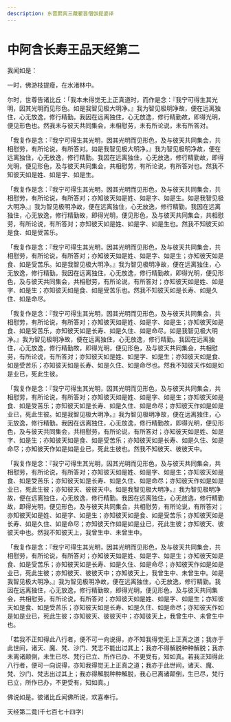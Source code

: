 ```yaml
---
description: 东晋罽宾三藏瞿昙僧伽提婆译
---
```


# 中阿含长寿王品天经第二

我闻如是：

一时，佛游枝提瘦，在水渚林中。

尔时，世尊告诸比丘：「我本未得觉无上正真道时，而作是念：『我宁可得生其光明，因其光明而见形色。如是我智见极大明净。』我为智见极明净故，便在远离独住，心无放逸，修行精勤。我因在远离独住，心无放逸，修行精勤故，即得光明，便见形色也。然我未与彼天共同集会，未相慰劳，未有所论说，未有所答对。

「我复作是念：『我宁可得生其光明，因其光明而见形色，及与彼天共同集会，共相慰劳，有所论说，有所答对。如是我智见极大明净。』我为智见极明净故，便在远离独住，心无放逸，修行精勤。我因在远离独住，心无放逸，修行精勤故，即得光明，便见形色，及与彼天共同集会，共相慰劳，有所论说，有所答对也。然我不知彼天如是姓、如是字、如是生。

「我复作是念：『我宁可得生其光明，因其光明而见形色，及与彼天共同集会，共相慰劳，有所论说，有所答对；亦知彼天如是姓、如是字、如是生。如是我智见极大明净。』我为智见极明净故，便在远离独住，心无放逸，修行精勤。我因在远离独住，心无放逸，修行精勤故，即得光明，便见形色，及与彼天共同集会，共相慰劳，有所论说，有所答对；亦知彼天如是姓、如是字、如是生也。然我不知彼天如是食、如是受苦乐。

「我复作是念：『我宁可得生其光明，因其光明而见形色，及与彼天共同集会，共相慰劳，有所论说，有所答对；亦知彼天如是姓、如是字、如是生；亦知彼天如是食、如是受苦乐。如是我智见极大明净。』我为智见极明净故，便在远离独住，心无放逸，修行精勤。我因在远离独住，心无放逸，修行精勤故，即得光明，便见形色，及与彼天共同集会，共相慰劳，有所论说，有所答对；亦知彼天如是姓、如是字、如是生；亦知彼天如是食、如是受苦乐也。然我不知彼天如是长寿、如是久住、如是命尽。

「我复作是念：『我宁可得生其光明，因其光明而见形色，及与彼天共同集会，共相慰劳，有所论说，有所答对；亦知彼天如是姓、如是字、如是生；亦知彼天如是食、如是受苦乐，亦知彼天如是长寿、如是久住、如是命尽。如是我智见极大明净。』我为智见极明净故，便在远离独住，心无放逸，修行精勤。我因在远离独住，心无放逸，修行精勤故，即得光明，便见形色，及与彼天共同集会，共相慰劳，有所论说，有所答对；亦知彼天如是姓、如是字、如是生；亦知彼天如是食、如是受苦乐；亦知彼天如是长寿、如是久住、如是命尽也。然我不知彼天作如是如是业已，死此生彼。

「我复作是念：『我宁可得生其光明，因其光明而见形色，及与彼天共同集会，共相慰劳，有所论说，有所答对；亦知彼天如是姓、如是字、如是生；亦知彼天如是食、如是受苦乐；亦知彼天如是长寿、如是久住、如是命尽；亦知彼天作如是如是业已，死此生彼。如是我智见极大明净。』我为智见极明净故，便在远离独住，心无放逸，修行精勤。我因在远离独住，心无放逸，修行精勤故，即得光明，便见形色，及与彼天共同集会，共相慰劳，有所论说，有所答对；亦知彼天如是姓、如是字、如是生；亦知彼天如是食、如是受苦乐；亦知彼天如是长寿、如是久住、如是命尽；亦知彼天作如是如是业已，死此生彼也。然我不知彼天、彼彼天中。

「我复作是念：『我宁可得生其光明，因其光明而见形色，及与彼天共同集会，共相慰劳，有所论说，有所答对；亦知彼天如是姓、如是字、如是生；亦知彼天如是食、如是受苦乐；亦知彼天如是长寿、如是久住、如是命尽；亦知彼天作如是如是业已，死此生彼；亦知彼天、彼彼天中。如是我智见极大明净。』我为智见极明净故，便在远离独住，心无放逸，修行精勤。我因在远离独住，心无放逸，修行精勤故，即得光明，便见形色，及与彼天共同集会，共相慰劳，有所论说，有所答对；亦知彼天如是姓、如是字、如是生；亦知彼天如是食、如是受苦乐；亦知彼天如是长寿、如是久住、如是命尽；亦知彼天作如是如是业已，死此生彼；亦知彼天、彼彼天中也。然我不知彼天上，我曾生中、未曾生中。

「我复作是念：『我宁可得生其光明，因其光明而见形色，及与彼天共同集会，共相慰劳，有所论说，有所答对；亦知彼天如是姓、如是字、如是生；亦知彼天如是食、如是受苦乐；亦知彼天如是长寿、如是久住、如是命尽；亦知彼天作如是如是业已，死此生彼；亦知彼天、彼彼天中；亦知彼天上，我曾生中、未曾生中。如是我智见极大明净。』我为智见极明净故，便在远离独住，心无放逸，修行精勤。我因在远离独住，心无放逸，修行精勤故，即得光明，便见形色，及与彼天共同集会，共相慰劳，有所论说，有所答对；亦知彼天如是姓、如是字、如是生；亦知彼天如是食、如是受苦乐；亦知彼天如是长寿、如是久住、如是命尽；亦知彼天作如是如是业已，死此生彼；亦知彼天、彼彼天中；亦知彼天上，我曾生中、未曾生中也。

「若我不正知得此八行者，便不可一向说得，亦不知我得觉无上正真之道；我亦于此世间，诸天、魔、梵、沙门、梵志不能出过其上；我亦不得解脱种种解脱；我亦未离诸颠倒，未生已尽、梵行已立、所作已办、不更受有，知如真。若我正知得此八行者，便可一向说得，亦知我得觉无上正真之道；我亦于此世间，诸天、魔、梵、沙门、梵志出过其上；我亦得解脱种种解脱，我心已离诸颠倒，生已尽，梵行已立，所作已办，不更受有，知如真。」

佛说如是。彼诸比丘闻佛所说，欢喜奉行。

天经第二竟(千七百七十四字)
